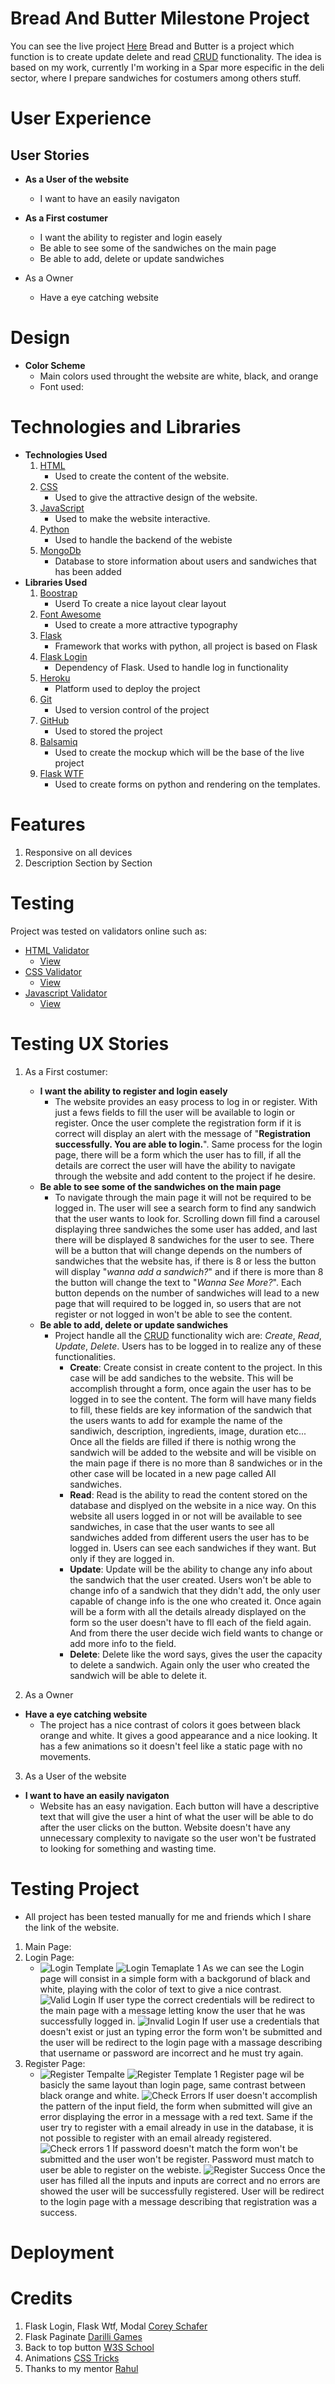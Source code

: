 # Bread And Butter **Milestone Project**

You can see the live project [Here]()
Bread and Butter is a project which function is to create update delete and read [CRUD]() functionality.
The idea is based on my work, currently I'm working in a Spar more especific in the deli sector, where I prepare sandwiches for costumers among others stuff.

# User Experience
## User Stories
  * **As a User of the website**
    - I want to have an easily navigaton

  * **As a First costumer**
    - I want the ability to register and login easely
    - Be able to see some of the sandwiches on the main page
    - Be able to add, delete or update sandwiches

  * As a Owner
    - Have a eye catching website

# Design
  * **Color Scheme**
    - Main colors used throught the website are white, black, and orange
    - Font used:

# Technologies and Libraries
  - **Technologies Used**
    1. [HTML]()
        - Used to create the content of the website.
    2. [CSS]()
        - Used to give the attractive design of the website.
    3. [JavaScript]()
        - Used to make the website interactive.
    4. [Python]()
       - Used to handle the backend of the webiste
    5. [MongoDb]()
       - Database to store information about users and sandwiches that has been added
  - **Libraries Used**
    1. [Boostrap]()
        - Userd To create a nice layout clear layout
    2. [Font Awesome]()
        - Used to create a more attractive typography
    3. [Flask]()
        - Framework that works with python, all project is based on Flask
    4. [Flask Login]()
        - Dependency of Flask. Used to handle log in functionality
    4. [Heroku]()
        - Platform used to deploy the project
    5. [Git]()
        - Used to version control of the project
    6. [GitHub]()
        - Used to stored the project
    7. [Balsamiq]()
       - Used to create the mockup which will be the base of the live project
    8. [Flask WTF]()
       - Used to create forms on python and rendering on the templates.

# Features
  1. Responsive on all devices
  2. Description Section by Section

# Testing
Project was tested on validators online such as:
  - [HTML Validator]()
    - [View]()
  - [CSS Validator]()
    - [View]()
  - [Javascript Validator]()
    - [View]()

# Testing UX Stories
1. As a First costumer:
   - **I want the ability to register and login easely**
     - The website provides an easy process to log in or register. With just a fews fields to fill the user will be available to login or register.
       Once the user complete the registration form if it is correct will display an alert with the message of "**Registration successfully. You are able to login.**". Same process for the login page, there will be a form which the user has to fill, if all the details are correct the user will have the ability to navigate through the website and add content to the project if he desire.
    - **Be able to see some of the sandwiches on the main page**
      - To navigate through the main page it will not be required to be logged in. The user will see a search form to find any sandwich that the user wants to look for. Scrolling down fill find a carousel displaying three sandwiches the some user has added, and last there will be displayed 8 sandwiches for the user to see. There will be a button that will change depends on the numbers of sandwiches that the website has, if there is 8 or less the button will display "*wanna add a sandwich?*" and if there is more than 8 the button will change the text to "*Wanna See More?*". Each button depends on the number of sandwiches will lead to a new page that will required to be logged in, so users that are not register or not logged in won't be able to see the content.
    - **Be able to add, delete or update sandwiches**
      - Project handle all the [CRUD]() functionality wich are: *Create*, *Read*, *Update*, *Delete*. Users has to be logged in to realize any of these functionalities.
        - **Create**: Create consist in create content to the project. In this case will be add sandiches to the website.
        This will be accomplish throught a form, once again the user has to be logged in to see the content. The form will have many fields to fill, these fields are key information of the sandwich that the users wants to add for example the name of the sandiwich, description, ingredients, image, duration etc... Once all the fields are filled if there is nothig wrong the sandwich will be added to the website and will be visible on the main page if there is no more than 8 sandwiches or in the other case will be located in a new page called All sandwiches.
        - **Read**: Read is the ability to read the content stored on the database and displyed on the website in a nice way.
        On this website all users logged in or not will be available to see sandwiches, in case that the user wants to see all sandwiches added from different users the user has to be logged in.
        Users can see each sandwiches if they want. But only if they are logged in.
        - **Update**: Update will be the ability to change any info about the sandwich that the user created. Users won't be able to change info of a sandwich that they didn't add, the only user capable of change info is the one who created it. Once again will be a form with all the details already displayed on the form so the user doesn't have to fll each of the field again. And from there the user decide wich field wants to change or add more info to the field.
        - **Delete**: Delete like the word says, gives the user the capacity to delete a sandwich. Again only the user who created the sandwich will be able to delete it. 

2. As a Owner
  - **Have a eye catching website**
    - The project has a nice contrast of colors it goes between black orange and white. It gives a good appearance and a nice looking. It has a few animations so it doesn't feel like a static page with no movements.

3. As a User of the website
  - **I want to have an easily navigaton**
    - Website has an easy navigation. Each button will have a descriptive text that will give the user a hint of what the user will be able to do after the user clicks on the button. Website doesn't have any unnecessary complexity to navigate so the user won't be fustrated to looking for something and wasting time.

# Testing Project
  - All project has been tested manually for me and friends which I share the link of the website.
1. Main Page:
2. Login Page:
   - ![Login Template](static/images/screenshots/login_template.png)
   ![Login Temaplate 1](static/images/screenshots/login_template1.png)
   As we can see the Login page will consist in a simple form with a backgorund of black and white, playing with the color of text to give a nice contrast.
   ![Valid Login](static/images/screenshots/valid_login.png)
   If user type the correct credentials will be redirect to the main page with a message letting know the user that he was successfully logged in.
   ![Invalid Login](static/images/screenshots/invalid_login.png)
   If user use a credentials that doesn't exist or just an typing error the form won't be submitted and the user will be redirect to the login page with a massage describing that username or password are incorrect and he must try again.
3. Register Page:
   - ![Register Tempalte](static/images/screenshots/register_template.png)
   ![Register Template 1](static/images/screenshots/register_template2.png)
   Register page wil be basicly the same layout than login page, same contrast between black orange and white.
   ![Check Errors](static/images/screenshots/register_check.png)
   If user doesn't accomplish the pattern of the input field, the form when submitted will give an error displaying the error in a message with a red text. Same if the user try to register with a email already in use in the database, it is not possible to register with an email already registered.
   ![Check errors 1](static/images/screenshots/register_check1.png)
   If password doesn't match the form won't be submitted and the user won't be register. Password must match to user be able to register on the webiste.
   ![Register Success](static/images/screenshots/register_success.png)
   Once the user has filled all the inputs and inputs are correct and no errors are showed the user will be successfully registered. User will be redirect to the login page with a message describing that registration was a success.

# Deployment

# Credits
  1. Flask Login, Flask Wtf, Modal [Corey Schafer]()
  2. Flask Paginate [Darilli Games](https://github.com/DarilliGames/flaskpaginate/blob/master/app.py)
  3. Back to top button [W3S School](https://www.w3schools.com/howto/)
  4. Animations [CSS Tricks](https://www.html-code-generator.com/css/animation-generator)
  4. Thanks to my mentor [Rahul]()
  